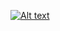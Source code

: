 
[![Alt text](https://img.youtube.com/vi/configuroweb/0.jpg)](https://www.youtube.com/watch?v=8KlNeKgLQg0)
